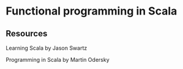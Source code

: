 # Functional programming in Scala

## Resources

Learning Scala by Jason Swartz

Programming in Scala by Martin Odersky
